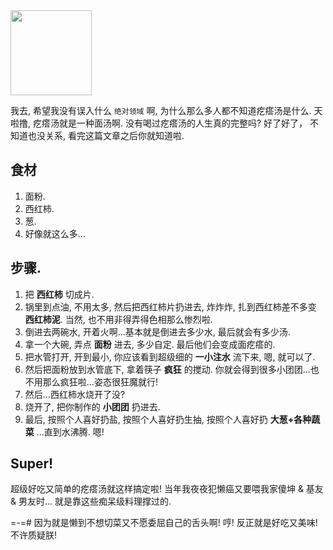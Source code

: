 
<img width="130" height="136" class="img-responsive" src="http://openmindclub.qiniudn.com/Yixuan/image/geda.png">


我去, 希望我没有误入什么 `绝对领域` 啊, 为什么那么多人都不知道疙瘩汤是什么. 天啦撸, 疙瘩汤就是一种面汤啊. 没有喝过疙瘩汤的人生真的完整吗? 好了好了， 不知道也没关系, 看完这篇文章之后你就知道啦.

## 食材

1. 面粉.
2. 西红柿.
3. 葱.
4. 好像就这么多...

## 步骤.

1. 把 **西红柿** 切成片.
2. 锅里到点油, 不用太多, 然后把西红柿片扔进去, 炸炸炸, 扎到西红柿差不多变 **西红柿泥**. 当然, 也不用非得弄得色相那么惨烈啦.
3. 倒进去两碗水, 开着火啊...基本就是倒进去多少水, 最后就会有多少汤.
4. 拿一个大碗, 弄点 **面粉** 进去, 多少自定. 最后他们会变成面疙瘩的.
5. 把水管打开, 开到最小, 你应该看到超级细的 **一小注水** 流下来, 嗯, 就可以了.
6. 然后把面粉放到水管底下, 拿着筷子 **疯狂** 的搅动. 你就会得到很多小团团...也不用那么疯狂啦...姿态很狂魔就行!
7. 然后...西红柿水烧开了没?
8. 烧开了, 把你制作的 **小团团** 扔进去.
9. 最后, 按照个人喜好扔盐, 按照个人喜好扔生抽, 按照个人喜好扔 **大葱+各种蔬菜** ...直到水沸腾. 嗯!

## Super!
超级好吃又简单的疙瘩汤就这样搞定啦! 当年我夜夜犯懒癌又要喂我家傻坤 & 基友& 男友时... 就是靠这些痴呆级料理撑过的.

=-=# 因为就是懒到不想切菜又不愿委屈自己的舌头啊! 哼! 反正就是好吃又美味! 不许质疑朕!
